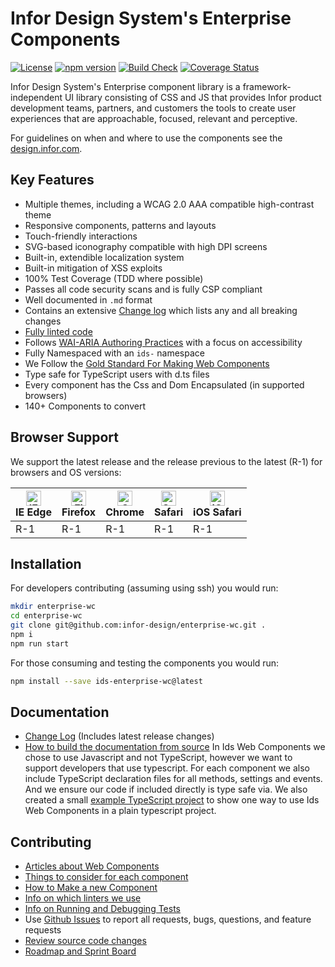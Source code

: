 # Infor Design System's Enterprise Components

[![License](https://img.shields.io/badge/License-Apache%202.0-blue.svg)](https://opensource.org/licenses/Apache-2.0)
[![npm version](https://badge.fury.io/js/ids-enterprise.svg)](https://badge.fury.io/js/ids-enterprise)
[![Build Check](https://github.com/infor-design/enterprise-wc/actions/workflows/ci.yml/badge.svg)](https://github.com/infor-design/enterprise-wc/actions/workflows/ci.yml)
[![Coverage Status](https://coveralls.io/repos/github/infor-design/enterprise-wc/badge.svg?branch=main)](https://coveralls.io/github/infor-design/enterprise-wc?branch=main)

Infor Design System's Enterprise component library is a framework-independent UI library consisting of CSS and JS that provides Infor product development teams, partners, and customers the tools to create user experiences that are approachable, focused, relevant and perceptive.

For guidelines on when and where to use the components see the [design.infor.com](http://design.infor.com).

## Key Features

- Multiple themes, including a WCAG 2.0 AAA compatible high-contrast theme
- Responsive components, patterns and layouts
- Touch-friendly interactions
- SVG-based iconography compatible with high DPI screens
- Built-in, extendible localization system
- Built-in mitigation of XSS exploits
- 100% Test Coverage (TDD where possible)
- Passes all code security scans and is fully CSP compliant
- Well documented in `.md` format
- Contains an extensive [Change log](./doc/CHANGELOG.md) which lists any and all breaking changes
- [Fully linted code](./doc/LINTING.md)
- Follows [WAI-ARIA Authoring Practices](https://www.w3.org/TR/wai-aria-practices-1.1/#keyboard-interaction-12) with a focus on accessibility
- Fully Namespaced with an `ids-` namespace
- We Follow the [Gold Standard For Making Web Components](https://github.com/webcomponents/gold-standard/wiki)
- Type safe for TypeScript users with d.ts files
- Every component has the Css and Dom Encapsulated (in supported browsers)
- 140+ Components to convert

## Browser Support

We support the latest release and the release previous to the latest (R-1) for browsers and OS versions:

<!-- markdownlint-disable MD013 MD033 -->
| [<img src="https://raw.githubusercontent.com/alrra/browser-logos/master/src/edge/edge_48x48.png" alt="IE / Edge" width="24px" height="24px" />](http://godban.github.io/browsers-support-badges/)</br>IE Edge | [<img src="https://raw.githubusercontent.com/alrra/browser-logos/master/src/firefox/firefox_48x48.png" alt="Firefox" width="24px" height="24px" />](http://godban.github.io/browsers-support-badges/)</br>Firefox | [<img src="https://raw.githubusercontent.com/alrra/browser-logos/master/src/chrome/chrome_48x48.png" alt="Chrome" width="24px" height="24px" />](http://godban.github.io/browsers-support-badges/)</br>Chrome | [<img src="https://raw.githubusercontent.com/alrra/browser-logos/master/src/safari/safari_48x48.png" alt="Safari" width="24px" height="24px" />](http://godban.github.io/browsers-support-badges/)</br>Safari | [<img src="https://raw.githubusercontent.com/alrra/browser-logos/master/src/safari-ios/safari-ios_48x48.png" alt="iOS Safari" width="24px" height="24px" />](http://godban.github.io/browsers-support-badges/)</br>iOS Safari |
| --------- | --------- | --------- | --------- | --------- |
| R-1 | R-1 | R-1| R-1| R-1

<!-- markdownlint-enable MD013 MD033 -->

## Installation

For developers contributing (assuming using ssh) you would run:

```sh
mkdir enterprise-wc
cd enterprise-wc
git clone git@github.com:infor-design/enterprise-wc.git .
npm i
npm run start
```

For those consuming and testing the components you would run:

```sh
npm install --save ids-enterprise-wc@latest
```

## Documentation

- [Change Log](docs/CHANGELOG.md) (Includes latest release changes)
- [How to build the documentation from source](docs/DEVELOPER.md#basic-commands)
In Ids Web Components we chose to use Javascript and not TypeScript, however we want to support developers that use typescript. For each component we also include TypeScript declaration files for all methods, settings and events. And we ensure our code if included directly is type safe via. We also created a small [example TypeScript project](https://github.com/infor-design/enterprise-wc-examples/tree/master/typescript-ids-wc) to show one way to use Ids Web Components in a plain typescript project.

## Contributing

- [Articles about Web Components](docs/ARTICLES.md)
- [Things to consider for each component](docs/CHECKLIST.md)
- [How to Make a new Component](docs/COMPONENTS.md)
- [Info on which linters we use](docs/LINTING.md)
- [Info on Running and Debugging Tests](docs/TESTING.md)
- Use [Github Issues](https://github.com/infor-design/enterprise-wc/issues) to report all requests, bugs, questions, and feature requests
- [Review source code changes](https://github.com/infor-design/enterprise-wc/pulls)
- [Roadmap and Sprint Board](https://github.com/orgs/infor-design/projects)
